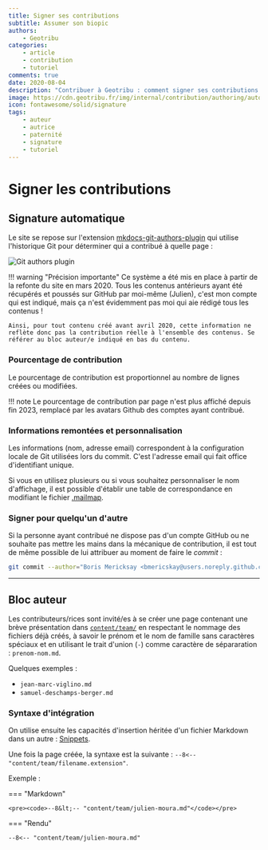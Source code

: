 ```yaml
---
title: Signer ses contributions
subtitle: Assumer son biopic
authors:
    - Geotribu
categories:
    - article
    - contribution
    - tutoriel
comments: true
date: 2020-08-04
description: "Contribuer à Geotribu : comment signer ses contributions au site."
image: https://cdn.geotribu.fr/img/internal/contribution/authoring/auto_from_git_log.png
icon: fontawesome/solid/signature
tags:
    - auteur
    - autrice
    - paternité
    - signature
    - tutoriel
---
```


<!-- markdownlint-disable MD046 -->

# Signer les contributions

## Signature automatique

Le site se repose sur l'extension [mkdocs-git-authors-plugin](https://github.com/timvink/mkdocs-git-authors-plugin) qui utilise l'historique Git pour déterminer qui a contribué à quelle page :

![Git authors plugin](https://cdn.geotribu.fr/img/internal/contribution/authoring/auto_from_git_log.png "Exemple de la liste des personnes ayant contribué à une page")

!!! warning "Précision importante"
    Ce système a été mis en place à partir de la refonte du site en mars 2020. Tous les contenus antérieurs ayant été récupérés et poussés sur GitHub par moi-même (Julien), c'est mon compte qui est indiqué, mais ça n'est évidemment pas moi qui aie rédigé tous les contenus !

    Ainsi, pour tout contenu créé avant avril 2020, cette information ne reflète donc pas la contribution réelle à l'ensemble des contenus. Se référer au bloc auteur/e indiqué en bas du contenu.

### Pourcentage de contribution

Le pourcentage de contribution est proportionnel au nombre de lignes créées ou modifiées.

!!! note
    Le pourcentage de contribution par page n'est plus affiché depuis fin 2023, remplacé par les avatars Github des comptes ayant contribué.

### Informations remontées et personnalisation

Les informations (nom, adresse email) correspondent à la configuration locale de Git utilisées lors du commit. C'est l'adresse email qui fait office d'identifiant unique.

Si vous en utilisez plusieurs ou si vous souhaitez personnaliser le nom d'affichage, il est possible d'établir une table de correspondance en modifiant le fichier [.mailmap](https://github.com/geotribu/website/blob/master/.mailmap).

### Signer pour quelqu'un d'autre

Si la personne ayant contribué ne dispose pas d'un compte GitHub ou ne souhaite pas mettre les mains dans la mécanique de contribution, il est tout de même possible de lui attribuer au moment de faire le _commit_ :

```sh
git commit --author="Boris Mericksay <bmericskay@users.noreply.github.com>"
```

----

## Bloc auteur

Les contributeurs/rices sont invité/es à se créer une page contenant une brève présentation dans [`content/team/`](https://github.com/geotribu/website/new/master/content/team) en respectant le nommage des fichiers déjà créés, à savoir le prénom et le nom de famille sans caractères spéciaux et en utilisant le trait d'union (`-`) comme caractère de sépararation : `prenom-nom.md`.

Quelques exemples :

- `jean-marc-viglino.md`
- `samuel-deschamps-berger.md`

### Syntaxe d'intégration

On utilise ensuite les capacités d'insertion héritée d'un fichier Markdown dans un autre : [Snippets](https://facelessuser.github.io/pymdown-extensions/extensions/snippets/).

Une fois la page créée, la syntaxe est la suivante : `--8<-- "content/team/filename.extension"`.

Exemple :

=== "Markdown"

    <pre><code>--8&lt;-- "content/team/julien-moura.md"</code></pre>

=== "Rendu"

    --8<-- "content/team/julien-moura.md"
